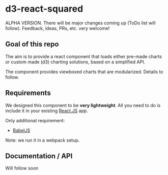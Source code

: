 # d3-react-squared

ALPHA VERSION. 
There will be major changes coming up (ToDo list will follow).
Feedback, ideas, PRs, etc. very welcome!

## Goal of this repo
The aim is to provide a react component that loads either pre-made charts or custom made (d3) charting solutions, based on a simplified API.

The component provides viewboxed charts that are modularized. Details to follow.

## Requirements
We designed this component to be **very lightweight**. All you need to do is include it in your existing [React.JS](https://facebook.github.io/react/) app.

Only additional requirement:
* [BabelJS](https://babeljs.io)

Note: we run it in a webpack setup.

## Documentation / API
Will follow soon
